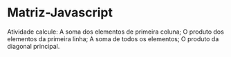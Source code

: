 # Matriz-Javascript
Atividade calcule:  A soma dos elementos de primeira coluna; O produto dos elementos da primeira linha; A soma de todos os elementos; O produto da diagonal principal.
